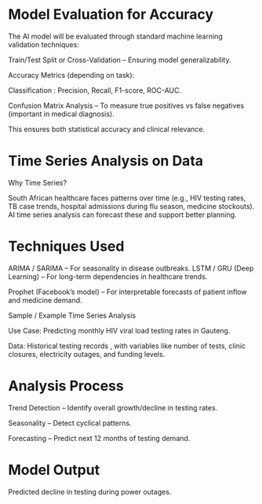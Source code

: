# Model Evaluation for Accuracy

The AI model will be evaluated through standard machine learning validation techniques:

Train/Test Split or Cross-Validation – Ensuring model generalizability.

Accuracy Metrics (depending on task):

Classification : Precision, Recall, F1-score, ROC-AUC.

Confusion Matrix Analysis – To measure true positives vs false negatives (important in medical diagnosis).

 This ensures both statistical accuracy and clinical relevance.

# Time Series Analysis on Data

Why Time Series?

South African healthcare faces patterns over time (e.g., HIV testing rates, TB case trends, hospital admissions during flu season, medicine stockouts). AI time series analysis can forecast these and support better planning.

# Techniques Used

ARIMA / SARIMA – For seasonality in disease outbreaks.
LSTM / GRU (Deep Learning) – For long-term dependencies in healthcare trends.

Prophet (Facebook’s model) – For interpretable forecasts of patient inflow and medicine demand.

Sample / Example Time Series Analysis

Use Case: Predicting monthly HIV viral load testing rates in Gauteng.

Data: Historical testing records , with variables like number of tests, clinic closures, electricity outages, and funding levels.

# Analysis Process

Trend Detection – Identify overall growth/decline in testing rates.

Seasonality – Detect cyclical patterns.

Forecasting – Predict next 12 months of testing demand.

# Model Output

Predicted decline in testing during power outages.
